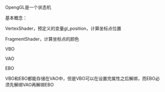 OpengGL是一个状态机

基本概念：

VertexShader，预定义的变量gl_position，计算坐标点位置

FragmentShader，计算坐标点的颜色

VBO

VAO

EBO

VBO和EBO都能存储在VAO中，但是VBO可以在设置完属性之后解绑，而EBO必须先解绑VAO再解绑EBO
